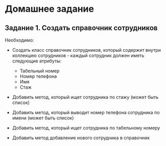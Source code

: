 # Домашнее задание
## Задание 1. Создать справочник сотрудников

Необходимо:
 - Создать класс справочник сотрудников, который
содержит внутри коллекцию сотрудников - каждый
сотрудник должен иметь следующие атрибуты:  
   - Табельный номер 
   - Номер телефона 
   - Имя 
   - Стаж  

 - Добавить метод, который ищет сотрудника по стажу
(может быть список)  
 - Добавить метод, который выводит номер телефона
сотрудника по имени (может быть список) 
 - Добавить метод, который ищет сотрудника по
табельному номеру  
 - Добавить метод добавление нового сотрудника в
справочник